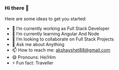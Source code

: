 ### Hi there 👋



Here are some ideas to get you started:

- 🔭 I’m currently working as Full Stack Developer 
- 🌱 I’m currently learning Angular And Node
- 👯 I’m looking to collaborate on Full Stack Projects
- 💬 Ask me about Anything
- 📫 How to reach me: akshayshet88@gmail.com
- 😄 Pronouns: He/Him
- ⚡ Fun fact: Traveller

